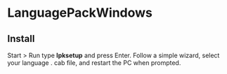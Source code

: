 # LanguagePackWindows

## Install
Start > Run type **lpksetup** and press Enter.
Follow a simple wizard, select your language . cab file, and restart the PC when prompted.
